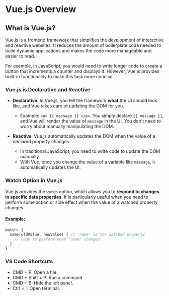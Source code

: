# Vue.js Overview

## What is Vue.js?

Vue.js is a frontend framework that simplifies the development of interactive and reactive websites. It reduces the amount of boilerplate code needed to build dynamic applications and makes the code more manageable and easier to read.

For example, in JavaScript, you would need to write longer code to create a button that increments a counter and displays it. However, Vue.js provides built-in functionality to make this task more concise.

### Vue.js is Declarative and Reactive

- **Declarative**: In Vue.js, you tell the framework **what** the UI should look like, and Vue takes care of updating the DOM for you. 
  - Example: `<p> {{ message }} </p>`. 
    You simply declare `{{ message }}`, and Vue will render the value of `message` in the UI. You don't need to worry about manually manipulating the DOM.

- **Reactive**: Vue.js automatically updates the DOM when the value of a declared property changes. 
  - In traditional JavaScript, you need to write code to update the DOM manually. 
  - With Vue, once you change the value of a variable like `message`, it automatically updates the UI.
  
### Watch Option in Vue.js

Vue.js provides the `watch` option, which allows you to **respond to changes in specific data properties**. It is particularly useful when you need to perform some action or side effect when the value of a watched property changes.

#### Example:

```js
watch: {
  name(oldValue, newValue) { // 'name' is the watched property
    // Code to perform when 'name' changes
  }
}
```
### VS Code Shortcuts

- CMD + P: Open a file.
- CMD + Shift + P: Run a command.
- CMD + B: Hide the left panel.
- Ctrl + `: Open terminal.
